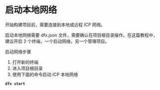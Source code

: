 # 启动本地网络

开始构建项目前，需要连接到本地或远程 ICP 网络。

启动本地网络需要 dfx.json 文件，需要确认在项目根目录操作。在这篇教程中，建议开启 2 个终端，一个启动网络，另一个管理项目。

启动网络步骤

1. 打开新的终端
2. 进入项目根目录
3. 使用下面的命令启动 ICP 本地网络

**`dfx start`**

